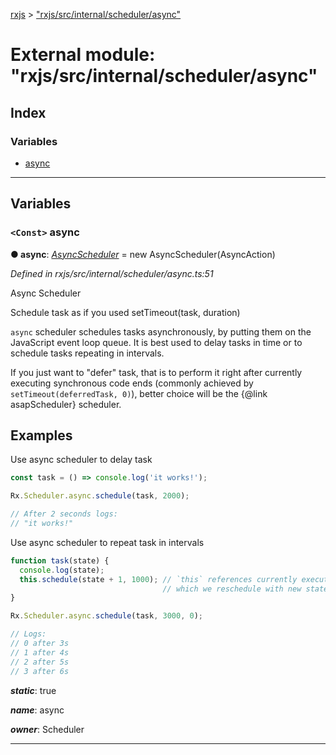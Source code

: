 [rxjs](../README.md) > ["rxjs/src/internal/scheduler/async"](../modules/_rxjs_src_internal_scheduler_async_.md)

# External module: "rxjs/src/internal/scheduler/async"

## Index

### Variables

* [async](_rxjs_src_internal_scheduler_async_.md#async)

---

## Variables

<a id="async"></a>

### `<Const>` async

**● async**: *[AsyncScheduler](../classes/_rxjs_src_internal_scheduler_asyncscheduler_.asyncscheduler.md)* =  new AsyncScheduler(AsyncAction)

*Defined in rxjs/src/internal/scheduler/async.ts:51*

Async Scheduler

Schedule task as if you used setTimeout(task, duration)

`async` scheduler schedules tasks asynchronously, by putting them on the JavaScript event loop queue. It is best used to delay tasks in time or to schedule tasks repeating in intervals.

If you just want to "defer" task, that is to perform it right after currently executing synchronous code ends (commonly achieved by `setTimeout(deferredTask, 0)`), better choice will be the {@link asapScheduler} scheduler.

Examples
--------

Use async scheduler to delay task

```javascript
const task = () => console.log('it works!');

Rx.Scheduler.async.schedule(task, 2000);

// After 2 seconds logs:
// "it works!"
```

Use async scheduler to repeat task in intervals

```javascript
function task(state) {
  console.log(state);
  this.schedule(state + 1, 1000); // `this` references currently executing Action,
                                  // which we reschedule with new state and delay
}

Rx.Scheduler.async.schedule(task, 3000, 0);

// Logs:
// 0 after 3s
// 1 after 4s
// 2 after 5s
// 3 after 6s
```

*__static__*: true

*__name__*: async

*__owner__*: Scheduler

___

